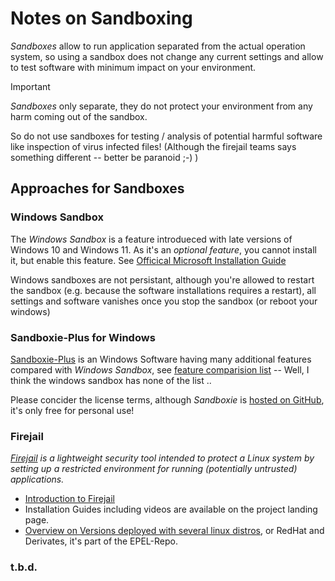 # Notes on Sandboxing
*Sandboxes* allow to run application separated from the actual operation system, so using a sandbox does not change any current settings and allow to test software with minimum impact on your environment.

> [!IMPORTANT]
> *Sandboxes* only separate, they do not protect your environment from any harm coming out of the sandbox.
>
> So do not use sandboxes for testing / analysis of potential harmful software like inspection of virus infected files! (Although the firejail teams says something different -- better be paranoid ;-) )

## Approaches for Sandboxes
### Windows Sandbox
The *Windows Sandbox* is a feature introdueced with late versions of Windows 10 and Windows 11. As it's an *optional feature*, you cannot install it, but enable this feature.
See [Officical Microsoft Installation Guide](https://learn.microsoft.com/en-us/windows/security/application-security/application-isolation/windows-sandbox/windows-sandbox-install)

Windows sandboxes are not persistant, although you're allowed to restart the sandbox (e.g. because the software installations requires a restart), all settings and software vanishes once you stop the sandbox (or reboot your windows)

### Sandboxie-Plus for Windows
[Sandboxie-Plus](https://sandboxie-plus.com/) is an Windows Software having many additional features compared with *Windows Sandbox*, see [feature comparision list](https://sandboxie-plus.com/feature-comparison/) -- Well, I think the windows sandbox has none of the list ..

Please concider the license terms, although *Sandboxie* is [hosted on GitHub](https://github.com/sandboxie-plus/Sandboxie/releases), it's only free for personal use!

### Firejail
*[Firejail](https://github.com/netblue30/firejail)  is a lightweight security tool intended to protect a Linux system by setting up a restricted environment for running (potentially untrusted) applications.*
  - [Introduction to Firejail](https://firejail.wordpress.com/) 
  - Installation Guides including videos are available on the project landing page.
  - [Overview on Versions deployed with several linux distros](https://repology.org/project/firejail/versions), or RedHat and Derivates, it's part of the EPEL-Repo.

### t.b.d.
